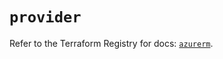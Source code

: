 # `provider`

Refer to the Terraform Registry for docs: [`azurerm`](https://registry.terraform.io/providers/hashicorp/azurerm/3.104.2/docs).
